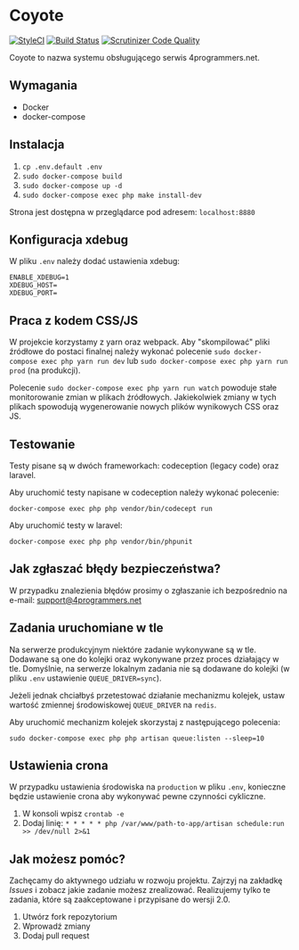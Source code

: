 # Coyote

[![StyleCI](https://styleci.io/repos/30256872/shield)](https://styleci.io/repos/30256872)
[![Build Status](https://travis-ci.org/adam-boduch/coyote.svg?branch=master)](https://travis-ci.org/adam-boduch/coyote)
[![Scrutinizer Code Quality](https://scrutinizer-ci.com/g/adam-boduch/coyote/badges/quality-score.png?b=master)](https://scrutinizer-ci.com/g/adam-boduch/coyote/?branch=master)

Coyote to nazwa systemu obsługującego serwis 4programmers.net.

## Wymagania

* Docker
* docker-compose

## Instalacja

1. `cp .env.default .env`
6. `sudo docker-compose build`
7. `sudo docker-compose up -d`
8. `sudo docker-compose exec php make install-dev`

Strona jest dostępna w przeglądarce pod adresem: `localhost:8880`

## Konfiguracja xdebug

W pliku `.env` należy dodać ustawienia xdebug:

```
ENABLE_XDEBUG=1
XDEBUG_HOST=
XDEBUG_PORT=
```

## Praca z kodem CSS/JS

W projekcie korzystamy z yarn oraz webpack. Aby "skompilować" pliki źródłowe do postaci finalnej należy wykonać
polecenie `sudo docker-compose exec php yarn run dev` lub `sudo docker-compose exec php yarn run prod` (na produkcji).

Polecenie `sudo docker-compose exec php yarn run watch` powoduje stałe monitorowanie zmian w plikach źródłowych. Jakiekolwiek zmiany w tych plikach
spowodują wygenerowanie nowych plików wynikowych CSS oraz JS.

## Testowanie

Testy pisane są w dwóch frameworkach: codeception (legacy code) oraz laravel.

Aby uruchomić testy napisane w codeception należy wykonać polecenie:

`docker-compose exec php php vendor/bin/codecept run`

Aby uruchomić testy w laravel:

`docker-compose exec php php vendor/bin/phpunit`

## Jak zgłaszać błędy bezpieczeństwa?

W przypadku znalezienia błędów prosimy o zgłaszanie ich bezpośrednio na e-mail: support@4programmers.net

## Zadania uruchomiane w tle

Na serwerze produkcyjnym niektóre zadanie wykonywane są w tle. Dodawane są one do kolejki oraz wykonywane przez proces działający w tle.
Domyślnie, na serwerze lokalnym zadania nie są dodawane do kolejki (w pliku `.env` ustawienie `QUEUE_DRIVER=sync`).

Jeżeli jednak chciałbyś przetestować działanie mechanizmu kolejek, ustaw wartość zmiennej środowiskowej `QUEUE_DRIVER` na `redis`.

Aby uruchomić mechanizm kolejek skorzystaj z następującego polecenia:

`sudo docker-compose exec php php artisan queue:listen --sleep=10`

## Ustawienia crona

W przypadku ustawienia środowiska na `production` w pliku `.env`, konieczne będzie ustawienie crona aby wykonywać
pewne czynności cykliczne.

1. W konsoli wpisz `crontab -e`
2. Dodaj linię: `* * * * * php /var/www/path-to-app/artisan schedule:run >> /dev/null 2>&1`


## Jak możesz pomóc?

Zachęcamy do aktywnego udziału w rozwoju projektu. Zajrzyj na zakładkę *Issues* i zobacz jakie zadanie możesz zrealizować. Realizujemy tylko te zadania, które są zaakceptowane i przypisane do wersji 2.0.

1. Utwórz fork repozytorium
2. Wprowadź zmiany
3. Dodaj pull request
